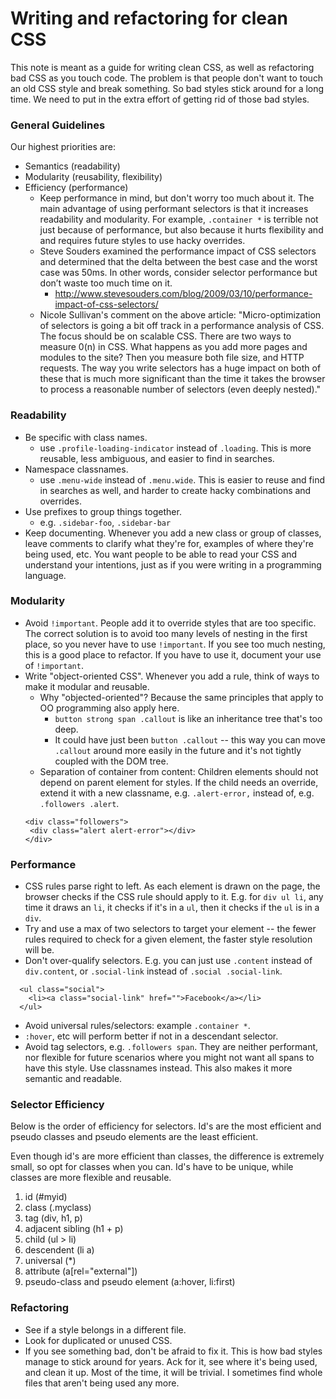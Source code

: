 # Writing and refactoring for clean CSS

This note is meant as a guide for writing clean CSS, as well as refactoring bad CSS as you touch code. The problem is that people don't want to touch an old CSS style and break something. So bad styles stick around for a long time. We need to put in the extra effort of getting rid of those bad styles.


### General Guidelines
Our highest priorities are:
 + Semantics (readability)
 + Modularity (reusability, flexibility)
 + Efficiency (performance)
    - Keep performance in mind, but don't worry too much about it. The main advantage of using performant selectors is that it increases readability and modularity. For example, `.container *` is terrible not just because of performance, but also because it hurts flexibility and and requires future styles to use hacky overrides.
    - Steve Souders examined the performance impact of CSS selectors and determined that the delta between the best case and the worst case was 50ms. In other words, consider selector performance but don’t waste too much time on it.
      + http://www.stevesouders.com/blog/2009/03/10/performance-impact-of-css-selectors/
    - Nicole Sullivan's comment on the above article: "Micro-optimization of selectors is going a bit off track in a performance analysis of CSS. The focus should be on scalable CSS. There are two ways to measure 0(n) in CSS. What happens as you add more pages and modules to the site? Then you measure both file size, and HTTP requests. The way you write selectors has a huge impact on both of these that is much more significant than the time it takes the browser to process a reasonable number of selectors (even deeply nested)."

### Readability
+ Be specific with class names.
  - use `.profile-loading-indicator` instead of `.loading`. This is more reusable, less ambiguous, and easier to find in searches.
+ Namespace classnames. 
  - use `.menu-wide` instead of `.menu.wide`. This is easier to reuse and find in searches as well, and harder to create hacky combinations and overrides.
+ Use prefixes to group things together.
  - e.g. `.sidebar-foo`,  `.sidebar-bar`
+ Keep documenting. Whenever you add a new class or group of classes, leave comments to clarify what they're for, examples of where they're being used, etc. You want people to be able to read your CSS and understand your intentions, just as if you were writing in a programming language.

### Modularity
+ Avoid `!important`. People add it to override styles that are too specific. The correct solution is to avoid too many levels of nesting in the first place, so you never have to use `!important`. If you see too much nesting, this is a good place to refactor. If you have to use it, document your use of `!important`.
+ Write "object-oriented CSS". Whenever you add a rule, think of ways to make it modular and reusable.
  - Why "objected-oriented"? Because the same principles that apply to OO programming also apply here.
    + `button strong span .callout` is like an inheritance tree that's too deep.
    + It could have just been `button .callout` -- this way you can move `.callout` around more easily in the future and it's not tightly coupled with the DOM tree.
  - Separation of container from content: Children elements should not depend on parent element for styles. If the child needs an override, extend it with a new classname, e.g. `.alert-error,` instead of, e.g. `.followers .alert`.
   ```
  <div class="followers">
    <div class="alert alert-error"></div>
  </div>
    ```

### Performance
+ CSS rules parse right to left. As each element is drawn on the page, the browser checks if the CSS rule should apply to it. E.g. for `div ul li`, any time it draws an `li`, it checks if it's in a `ul`, then it checks if the `ul` is in a `div`.
+ Try and use a max of two selectors to target your element -- the fewer rules required to check for a given element, the faster style resolution will be.
+ Don't over-qualify selectors. E.g. you can just use `.content` instead of `div.content`, or `.social-link` instead of `.social .social-link`.
```
  <ul class="social">
    <li><a class="social-link" href="">Facebook</a></li>
  </ul>
```
+ Avoid universal rules/selectors: example `.container *`.
+ `:hover`, etc will perform better if not in a descendant selector.
+ Avoid tag selectors, e.g. `.followers span`. They are neither performant, nor flexible for future scenarios where you might not want all spans to have this style. Use classnames instead. This also makes it more semantic and readable.

### Selector Efficiency
Below is the order of efficiency for selectors. Id's are the most efficient and pseudo classes and pseudo elements are the least efficient.

Even though id's are more efficient than classes, the difference is extremely small, so opt for classes when you can. Id's have to be unique, while classes are more flexible and reusable.

 1.	id (#myid)
 2.	class (.myclass)
 3.	tag (div, h1, p)
 4.	adjacent sibling (h1 + p)
 5.	child (ul > li)
 6.	descendent (li a)
 7.	universal (*)
 8.	attribute (a[rel="external"])
 9.	pseudo-class and pseudo element (a:hover, li:first)

### Refactoring
+ See if a style belongs in a different file.
+ Look for duplicated or unused CSS.
+ If you see something bad, don't be afraid to fix it. This is how bad styles manage to stick around for years. Ack for it, see where it's being used, and clean it up. Most of the time, it will be trivial. I sometimes find whole files that aren't being used any more.

